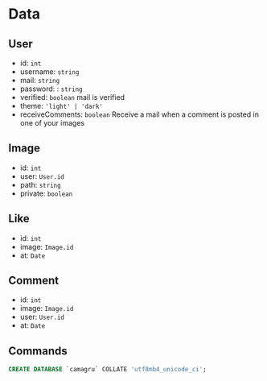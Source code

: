 
# Data

## User

* id: ``int``
* username: ``string``
* mail: ``string``
* password: : ``string``
* verified: ``boolean`` mail is verified
* theme: ``'light' | 'dark'``
* receiveComments: ``boolean`` Receive a mail when a comment is posted in one of your images

## Image

* id: ``int``
* user: ``User.id``
* path: ``string``
* private: ``boolean``

## Like

* id: ``int``
* image: ``Image.id``
* at: ``Date``

## Comment

* id: ``int``
* image: ``Image.id``
* user: ``User.id``
* at: ``Date``


## Commands

```SQL
CREATE DATABASE `camagru` COLLATE 'utf8mb4_unicode_ci';
```
